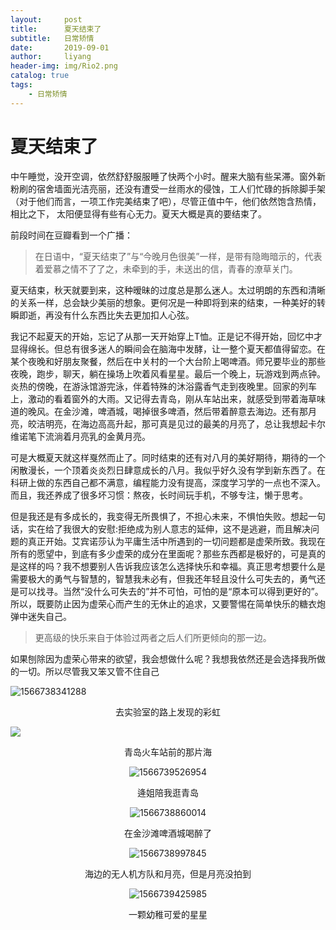 ```yaml
---
layout:     post
title:      夏天结束了
subtitle:   日常矫情 
date:       2019-09-01
author:     liyang
header-img: img/Rio2.png
catalog: true
tags:
    - 日常矫情 
---
```


# 夏天结束了

中午睡觉，没开空调，依然舒舒服服睡了快两个小时。醒来大脑有些呆滞。窗外新粉刷的宿舍墙面光洁亮丽，还没有遭受一丝雨水的侵蚀，工人们忙碌的拆除脚手架（对于他们而言，一项工作完美结束了吧），尽管正值中午，他们依然饱含热情，相比之下， 太阳便显得有些有心无力。夏天大概是真的要结束了。

前段时间在豆瓣看到一个广播：

> 在日语中，“夏天结束了”与“今晚月色很美”一样，是带有隐晦暗示的，代表着爱慕之情不了了之，未牵到的手，未送出的信，青春的潦草关门。

夏天结束，秋天就要到来，这种暧昧的过度总是那么迷人。太过明朗的东西和清晰的关系一样，总会缺少美丽的想象。更何况是一种即将到来的结束，一种美好的转瞬即逝，再没有什么东西比失去更加扣人心弦。

我记不起夏天的开始，忘记了从那一天开始穿上T恤。正是记不得开始，回忆中才显得绵长。但总有很多迷人的瞬间会在脑海中发酵，让一整个夏天都值得留恋。在某个夜晚和好朋友聚餐，然后在中关村的一个大台阶上喝啤酒。师兄要毕业的那些夜晚，跑步，聊天，躺在操场上吹着风看星星。最后一个晚上，玩游戏到两点钟。炎热的傍晚，在游泳馆游完泳，伴着特殊的沐浴露香气走到夜晚里。回家的列车上，激动的看着窗外的大雨。又记得去青岛，刚从车站出来，就感受到带着海草味道的晚风。在金沙滩，啤酒城，喝掉很多啤酒，然后带着醉意去海边。还有那月亮，皎洁明亮，在海边高高升起，那可真是见过的最美的月亮了，总让我想起卡尔维诺笔下流淌着月亮乳的金黄月亮。

可是大概夏天就这样戛然而止了。同时结束的还有对八月的美好期待，期待的一个闲散漫长，一个顶着炎炎烈日肆意成长的八月。我似乎好久没有学到新东西了。在科研上做的东西自己都不满意，编程能力没有提高，深度学习学的一点也不深入。而且，我还养成了很多坏习惯：熬夜，长时间玩手机，不够专注，懒于思考。

但是我还是有多成长的，我变得无所畏惧了，不担心未来，不惧怕失败。想起一句话，实在给了我很大的安慰:拒绝成为别人意志的延伸，这不是逃避，而且解决问题的真正开始。艾宾诺莎认为平庸生活中所遇到的一切问题都是虚荣所致。我现在所有的愿望中，到底有多少虚荣的成分在里面呢？那些东西都是极好的，可是真的是这样的吗？我不想要别人告诉我应该怎么选择快乐和幸福。真正思考想要什么是需要极大的勇气与智慧的，智慧我未必有，但我还年轻且没什么可失去的，勇气还是可以找寻。当然“没什么可失去的”并不可怕，可怕的是“原本可以得到更好的”。所以，既要防止因为虚荣心而产生的无休止的追求，又要警惕在简单快乐的糖衣炮弹中迷失自己。

> 更高级的快乐来自于体验过两者之后人们所更倾向的那一边。

如果刨除因为虚荣心带来的欲望，我会想做什么呢？我想我依然还是会选择我所做的一切。所以尽管我又笨又管不住自己



![1566738341288](C:\Users\Lenovo\AppData\Roaming\Typora\typora-user-images\1566738341288.png)

<center>去实验室的路上发现的彩虹</center> 

![](https://i.loli.net/2019/08/25/abT5zVGyRhn9diE.jpg)

<center> 青岛火车站前的那片海<center>

![1566739526954](C:\Users\Lenovo\AppData\Roaming\Typora\typora-user-images\1566739526954.png)

<center> 逄姐陪我逛青岛<center>

![1566738860014](C:\Users\Lenovo\AppData\Roaming\Typora\typora-user-images\1566738860014.png)



<center>在金沙滩啤酒城喝醉了</center> 

![1566738997845](C:\Users\Lenovo\AppData\Roaming\Typora\typora-user-images\1566738997845.png)

<center>海边的无人机方队和月亮，但是月亮没拍到<center>

![1566739425985](C:\Users\Lenovo\AppData\Roaming\Typora\typora-user-images\1566739425985.png)

<center>一颗幼稚可爱的星星<center>

